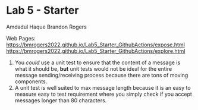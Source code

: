# Lab 5 - Starter
Amdadul Haque
Brandon Rogers

Web Pages:
https://bmrogers2022.github.io/Lab5_Starter_GithubActions/expose.html
https://bmrogers2022.github.io/Lab5_Starter_GithubActions/explore.html

1. You *could* use a unit test to ensure that the content of a message is what it should be, **but** unit tests would not be ideal for the entire message sending/receiving process because there are tons of moving components.
2. A unit test is well suited to max message length because it is an easy to measure easy to test requirement where you simply check if you accept messages longer than 80 characters.